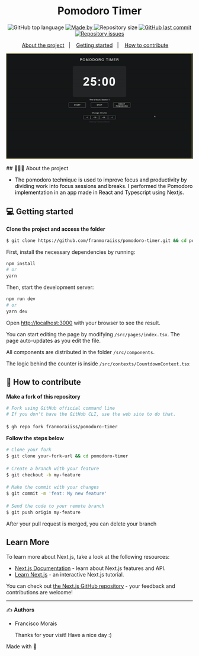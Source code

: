 <h1 align="center">Pomodoro Timer</h1>

<p align="center">
  <img alt="GitHub top language" src="https://img.shields.io/github/languages/top/franmoraiiss/pomodoro-timer">

  <a href="https://www.linkedin.com/in/franmorais/">
    <img alt="Made by" src="https://img.shields.io/badge/made%20by-Francisco%20Morais-gree">
  </a>
  
  <img alt="Repository size" src="https://img.shields.io/github/repo-size/franmoraiiss/pomodoro-timer">
  
  <a href="https://github.com/franmoraiiss/pomodoro-timer/commits/master">
    <img alt="GitHub last commit" src="https://img.shields.io/github/last-commit/franmoraiiss/pomodoro-timer">
  </a>
  
  <a href="https://github.com/franmoraiiss/pomodoro-timer/issues">
    <img alt="Repository issues" src="https://img.shields.io/github/issues/franmoraiiss/pomodoro-timer">
  </a>
</p>

<p align="center">
  <a href="#-about-the-project">About the project</a>&nbsp;&nbsp;&nbsp;|&nbsp;&nbsp;&nbsp;
  <a href="#-getting-started">Getting started</a>&nbsp;&nbsp;&nbsp;|&nbsp;&nbsp;&nbsp;
  <a href="#-how-to-contribute">How to contribute</a>&nbsp;&nbsp;&nbsp;&nbsp;&nbsp;&nbsp;
</p>

<p align="center">
  <img src="./screenshot.gif">
</p>
## 👨🏻‍💻 About the project

-  <p style="color: black;">The pomodoro technique is used to improve focus and productivity by dividing work into focus sessions and breaks. 
   I performed the Pomodoro implementation in an app made in React and Typescript using Nextjs.</p>

## 💻 Getting started

**Clone the project and access the folder**

```bash
$ git clone https://github.com/franmoraiiss/pomodoro-timer.git && cd pomodoro-timer
```

First, install the necessary dependencies by running:

```bash
npm install
# or
yarn
```

Then, start the development server:

```bash
npm run dev
# or
yarn dev
```

Open [http://localhost:3000](http://localhost:3000) with your browser to see the result.

You can start editing the page by modifying `/src/pages/index.tsx`. The page auto-updates as you edit the file.

All components are distributed in the folder `/src/components`.

The logic behind the counter is inside `/src/contexts/CountdownContext.tsx`

## 🤔 How to contribute

**Make a fork of this repository**

```bash
# Fork using GitHub official command line
# If you don't have the GitHub CLI, use the web site to do that.

$ gh repo fork franmoraiiss/pomodoro-timer
```

**Follow the steps below**

```bash
# Clone your fork
$ git clone your-fork-url && cd pomodoro-timer

# Create a branch with your feature
$ git checkout -b my-feature

# Make the commit with your changes
$ git commit -m 'feat: My new feature'

# Send the code to your remote branch
$ git push origin my-feature
```

After your pull request is merged, you can delete your branch

## Learn More

To learn more about Next.js, take a look at the following resources:

-  [Next.js Documentation](https://nextjs.org/docs) - learn about Next.js features and API.
-  [Learn Next.js](https://nextjs.org/learn) - an interactive Next.js tutorial.

You can check out [the Next.js GitHub repository](https://github.com/vercel/next.js/) - your feedback and contributions are welcome!

---

✍️ **Authors**

-  <p>Francisco Morais</p>
   Thanks for your visit! Have a nice day :)

Made with 💜
